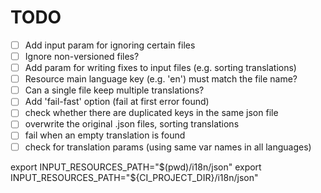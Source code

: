 # TODO

- [ ] Add input param for ignoring certain files
- [ ] Ignore non-versioned files?
- [ ] Add param for writing fixes to input files (e.g. sorting translations)
- [ ] Resource main language key (e.g. 'en') must match the file name?
- [ ] Can a single file keep multiple translations?
- [ ] Add 'fail-fast' option (fail at first error found)
- [ ] check whether there are duplicated keys in the same json file
- [ ] overwrite the original .json files, sorting translations
- [ ] fail when an empty translation is found
- [ ] check for translation params (using same var names in all languages)

export INPUT_RESOURCES_PATH="$(pwd)/i18n/json"
export INPUT_RESOURCES_PATH="${CI_PROJECT_DIR}/i18n/json"


